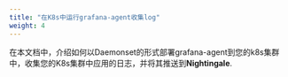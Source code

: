 ```yaml
---
title: "在K8s中运行grafana-agent收集log"
weight: 4
---
```


在本文档中，介绍如何以Daemonset的形式部署grafana-agent到您的k8s集群中，收集您的K8s集群中应用的日志，并将其推送到**Nightingale**.
